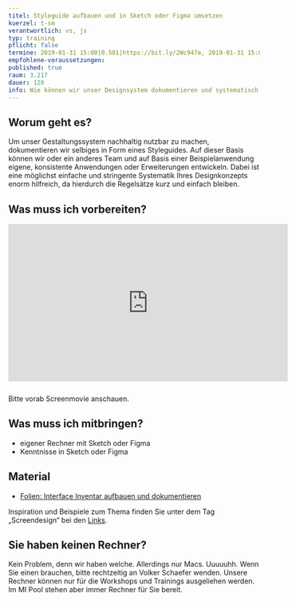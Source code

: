 ```yaml
---
titel: Styleguide aufbauen und in Sketch oder Figma umsetzen
kuerzel: t-sm
verantwortlich: vs, js
typ: training
pflicht: false
termine: 2019-01-31 15:00|0.501|https://bit.ly/2Wc947e, 2019-01-31 15:00|0.502|https://bit.ly/2CQscPx
empfohlene-voraussetzungen:
published: true
raum: 3.217
dauer: 120
info: Wie können wir unser Designsystem dokumentieren und systematisch in Sketch oder Figma abbilden?
---
```




## Worum geht es?
Um unser Gestaltungssystem nachhaltig nutzbar zu machen, dokumentieren wir selbiges in Form eines Styleguides. Auf dieser Basis können wir oder ein anderes Team und auf Basis einer Beispielanwendung eigene, konsistente Anwendungen oder Erweiterungen entwickeln. Dabei ist eine möglichst einfache und stringente Systematik Ihres Designkonzepts enorm hilfreich, da hierdurch die Regelsätze kurz und einfach bleiben.

## Was muss ich vorbereiten?
<iframe width="560" height="315" src="https://www.youtube.com/embed/201D2OjY3HA" frameborder="0" allow="accelerometer; autoplay; encrypted-media; gyroscope; picture-in-picture" allowfullscreen style="margin-bottom: 12px"></iframe>

Bitte vorab Screenmovie anschauen.

## Was muss ich mitbringen?
- eigener Rechner mit Sketch oder Figma
- Kenntnisse in Sketch oder Figma

## Material
- [Folien: Interface Inventar aufbauen und dokumentieren](../../download/workshops/interface-inventar-aufbauen/Interface-inventar-aufbauen-und-visualisieren.pdf)

Inspiration und Beispiele zum Thema finden Sie unter dem Tag „Screendesign“ bei den [Links](https://th-koeln.github.io/mi-bachelor-screendesign/links/).


## Sie haben keinen Rechner?
Kein Problem, denn wir haben welche. Allerdings nur Macs. Uuuuuhh. Wenn Sie einen brauchen, bitte rechtzeitig an Volker Schaefer wenden. Unsere Rechner können nur für die Workshops und Trainings ausgeliehen werden. Im MI Pool stehen aber immer Rechner für Sie bereit.
